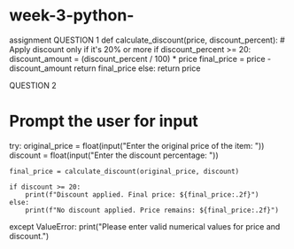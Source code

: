 # week-3-python-
assignment
QUESTION 1
def calculate_discount(price, discount_percent):
    # Apply discount only if it's 20% or more
    if discount_percent >= 20:
        discount_amount = (discount_percent / 100) * price
        final_price = price - discount_amount
        return final_price
    else:
        return price
        
QUESTION 2
# Prompt the user for input
try:
    original_price = float(input("Enter the original price of the item: "))
    discount = float(input("Enter the discount percentage: "))

    final_price = calculate_discount(original_price, discount)

    if discount >= 20:
        print(f"Discount applied. Final price: ${final_price:.2f}")
    else:
        print(f"No discount applied. Price remains: ${final_price:.2f}")

except ValueError:
    print("Please enter valid numerical values for price and discount.")

